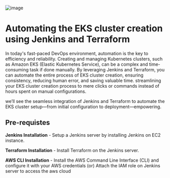 ![image](https://github.com/user-attachments/assets/10a22226-d628-4236-bc18-f5daec7459f5)
<h1> Automating the EKS cluster creation using Jenkins and Terraform</h1>

In today's fast-paced DevOps environment, automation is the key to efficiency and reliability. Creating and managing Kubernetes clusters, such as Amazon EKS (Elastic Kubernetes Service), can be a complex and time-consuming task if done manually. By leveraging Jenkins and Terraform, you can automate the entire process of EKS cluster creation, ensuring consistency, reducing human error, and saving valuable time. streamlining your EKS cluster creation process to mere clicks or commands instead of hours spent on manual configurations.

we’ll see the seamless integration of Jenkins and Terraform to automate the EKS cluster setup—from initial configuration to deployment—empowering.

<h2>Pre-requistes</h2>
<b>Jenkins Installation</b> -  Setup a Jenkins server by installing Jenkins on EC2 instance.  


<b>Terraform Installation</b> - Install Terraform on the Jenkins server.

<b>AWS CLI Installation</b> - Install the AWS Command Line Interface (CLI) and configure it with your AWS credentials (or) Attach the IAM role on Jenkins server to access the aws cloud
